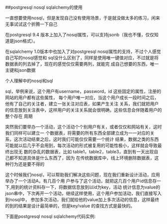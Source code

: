 ##postgresql nosql sqlalchemy的使用

一直想要使用nosql，但是发现自己没有使用场景，于是就没做太多的练习，闲来无事试试这个折腾一下自己

在postgresql 9.4 版本上加入了nosql属性，可以支持jsonb（我也不懂，仅仅知道是json格式）。

在sqlalchemy 1.0版本中也加入了对postgresql nosql属性的支持，不过个人感觉自己写的nosql感觉和
sql没什么区别了，同样是使用唯一键值对应，不过就是将数据表的列去掉了，现在的感觉仅仅需要两列，就能完
成自己想要的东西，唯一主键和json数据

个人理解中的nosql和sql

sql，举例来说，这个用户有username，password，id 这些固定的属性，注册的网站的用户都有这些属性，
每个用户唯一对应，当这个用户成长一段时间之后，他有了自己的关注者，建立一张关注对应表，如果产生关注
关系，我们就把用户的信息放到关注表中，这样用户的关注关系就会很明确，这些信息会伴随着用户的整个存在
周期

突然我们要举办一个活动，这个活动个个别用户有关，或者仅仅和网站有关，这时我们同样可以建立一
个数据表，将需要的所有东西全部建立成为一一对应的关系，这次活动结束之后，这时我们可能仅仅需要一个统计
结果，数据之类的东西可能就以后几乎不会用到，每次活动的形式被复用的可能性极小，这样就会导致最终出现无
数的杂乱的数据表，比如 table1，table2，table3，直到有一天出现自己都不知道具体是什么东西了，因为
在传统数据库中，线上环境删除数据表，这种行为还是要不得的

这个时候我们nosql，可以帮助我们解决这些问题，现在我们重新设计活动，应用举办了一个活动A，有几百个用
户参与了这个活动，就把这几百个用户id信息存一下,用到的统计资料存一下，将数据信息放到以id为key，活动
统计信息为value的json串中，下次再开一个活动，继续这样使用，这个用户参加活动，我们直接写入到nosql中，
参加多次活动，我们就给他的value加上多次活动的信息，这样最终的到的结果是设计最简单的，但是key/value
的查找方式是最快的。

下面是postgresql nosql sqlalchemy代码实例:

